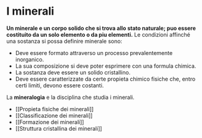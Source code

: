 # I minerali
<b>Un minerale e un corpo solido che si trova allo stato naturale; puo essere costituito da un solo elemento o da piu elementi.</b>
Le condizioni affinché una sostanza si possa definire minerale sono:
- Deve essere formato attraverso un processo  prevalentemente inorganico.
- La sua composizione si deve poter esprimere con una formula chimica.
- La sostanza deve essere un solido cristallino.
- Deve essere caratterizzate da certe propieta chimico fisiche che, entro certi limiti, devono essere costanti.

La <b>mineralogia</b> e la disciplina che studia i minerali.

- [[Propieta fisiche dei minerali]]
- [[Classificazione dei minerali]]
- [[Formazione dei minerali]]
- [[Struttura cristallina dei minerali]]
